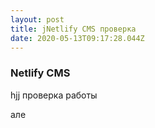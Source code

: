 ```yaml
---
layout: post
title: jNetlify CMS проверка
date: 2020-05-13T09:17:28.044Z
---
```

### Netlify CMS
hjj
проверка работы

але